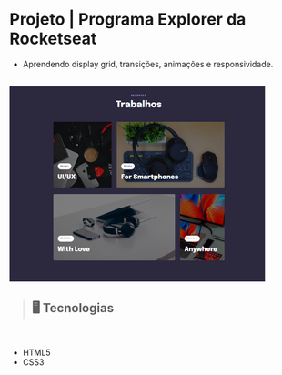 # Projeto | Programa Explorer da Rocketseat

- Aprendendo display grid, transições, animações e responsividade.

<br>

<img src="./src/imgs/desktop.png" width=450>

<br>

> ## 🖥️ Tecnologias

<br>

- HTML5  
- CSS3

<br>


